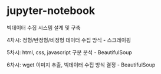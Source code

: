 # jupyter-notebook

빅데이터 수집 시스템 설계 및 구축

  4차시: 정형/반정형/비정형 데이터 수집 방식 - 스크레이핑

  5차시: html, css, javascript 구분 분석 - BeautifulSoup

  6차시: wget 이미지 추출, 빅데이터 수집 방식 결정 - BeautifulSoup

